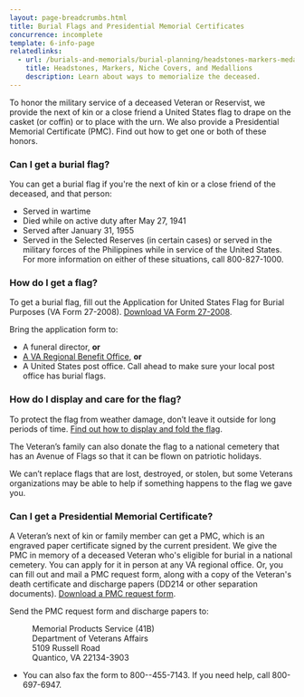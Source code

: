 ```yaml
---
layout: page-breadcrumbs.html
title: Burial Flags and Presidential Memorial Certificates
concurrence: incomplete
template: 6-info-page
relatedlinks:
  - url: /burials-and-memorials/burial-planning/headstones-markers-medallions/
    title: Headstones, Markers, Niche Covers, and Medallions
    description: Learn about ways to memorialize the deceased.
---
```



To honor the military service of a deceased Veteran or Reservist, we provide the next of kin or a close friend a United States flag to drape on the casket (or coffin) or to place with the urn. We also provide a Presidential Memorial Certificate (PMC). Find out how to get one or both of these honors. 

### Can I get a burial flag?

You can get a burial flag if you're the next of kin or a close friend of the deceased, and that person: 
- Served in wartime
- Died while on active duty after May 27, 1941
- Served after January 31, 1955
- Served in the Selected Reserves (in certain cases) or served in the military forces of the Philippines while in service of the United States. For more information on either of these situations, call <span class="tel">800-827-1000</span>.
<!-- Served in peacetime and left military service before June 27, 1950-->

### How do I get a flag?

To get a burial flag, fill out the Application for United States Flag for Burial Purposes (VA Form 27-2008). [Download VA Form 27-2008](http://www.vba.va.gov/pubs/forms/VBA-27-2008-ARE.pdf).

Bring the application form to: 
- A funeral director, **or**
- [A VA Regional Benefit Office](http://www.benefits.va.gov/benefits/offices.asp), **or** 
- A United States post office. Call ahead to make sure your local post office has burial flags.

### How do I display and care for the flag?

To protect the flag from weather damage, don’t leave it outside for long periods of time. [Find out how to display and fold the flag]( https://www.legion.org/flag/questions-answers/91522/how-flag-be-displayed-fully-open-or-half-open-casket).

The Veteran’s family can also donate the flag to a national cemetery that has an Avenue of Flags so that it can be flown on patriotic holidays.

We can’t replace flags that are lost, destroyed, or stolen, but some Veterans organizations may be able to help if something happens to the flag we gave you.

<div class="feature" markdown="0">

### Can I get a Presidential Memorial Certificate?

A Veteran’s next of kin or family member can get a PMC, which is an engraved paper certificate signed by the current president. We give the PMC in memory of a deceased Veteran who's eligible for burial in a national cemetery. You can apply for it in person at any VA regional office. Or, you can fill out and mail a PMC request form, along with a copy of the Veteran's death certificate and discharge papers (DD214 or other separation documents). [Download a PMC request form](http://www.va.gov/vaforms/va/pdf/VA40-0247.pdf).

Send the PMC request form and discharge papers to: 

<dl class="va-address-block">
    <dd>Memorial Products Service (41B)</dd>
    <dd>Department of Veterans Affairs</dd>
    <dd>5109 Russell Road</dd>
    <dd>Quantico, VA 22134-3903</dd>
</dl>

  - You can also fax the form to <span class="tel">800--455-7143</span>. If you need help, call <span class="tel">800-697-6947</span>.

</div>

